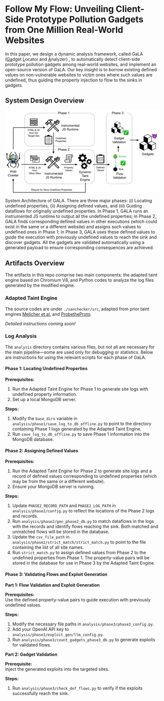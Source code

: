 # Follow My Flow: Unveiling Client-Side Prototype Pollution Gadgets from One Million Real-World Websites

In this paper, we design a dynamic analysis framework, called GaLA (<u>Ga</u>dget <u>L</u>ocator and <u>A</u>nalyzer)
, to automatically detect client-side prototype pollution gadgets among real-world websites, and implement an open-source version of GaLA. Our key insight is to borrow existing defined values on non-vulnerable websites to victim ones where such values are undefined, thus guiding the property injection to flow to the sinks in gadgets. 

## System Design Overview

<div style="text-align: center;">
    <img src="./pic/gadget-sys-arch-2-1.png" alt="Figure 1: System Architecture" width="750">
</div>


System Architecture of GALA. There are three major phases: (i) Locating undefined properties, (ii) Assigning defined values, and (iii) Guiding dataflows for originally undefined properties. In Phase 1, GALA runs an instrumented JS runtime to output all the undefined properties; in Phase 2, GALA finds corresponding defined values in other executions (which could exist in the same or a different website) and assigns such values to undefined ones in Phase 1; in Phase 3, GALA uses these defined values to guide the execution with previously undefined values to reach the sink and discover gadgets. All the gadgets are validated automatically using a generated payload to ensure corresponding consequences are achieved.


## Artifacts Overview

The artifacts in this repo comprise two main components: the adapted taint engine based on Chromium V8, and Python codes to analyze the log files generated by the modified engine. 

### Adapted Taint Engine

The source codes are under `./sanchecker/src`, adapted from prior taint engines [Melicher et al.](https://github.com/wrmelicher/ChromiumTaintTracking) and [ProbetheProto](https://github.com/zifeng-kang/ProbetheProto). 

*Detailed instructions coming soon!*

### Log Analysis

The `analysis` directory contains various files, but not all are necessary for the main pipeline—some are used only for debugging or statistics. Below are instructions for using the relevant scripts for each phase of GaLA.

#### Phase 1: Locating Undefined Properties

**Prerequisites:**

1. Run the Adapted Taint Engine for Phase 1 to generate site logs with undefined property information.
2. Set up a local MongoDB server.

**Steps:**

1. Modify the `base_dirs` variable in `analysis/phase1/save_log_to_db_offline.py` to point to the directory containing Phase 1 logs generated by the Adapted Taint Engine.
2. Run `save_log_to_db_offline.py` to save Phase 1 information into the MongoDB database.

#### Phase 2: Assigning Defined Values

**Prerequisites:**

1. Run the Adapted Taint Engine for Phase 2 to generate site logs and a record of defined values corresponding to undefined properties (which may be from the same or a different website).
2. Ensure your MongoDB server is running.

**Steps:**

1. Update `PHASE2_RECORD_PATH` and `PHASE2_LOG_PATH` in `analysis/phase2/config.py` to reflect the locations of the Phase 2 logs and records.
2. Run `analysis/phase2/gen_phase2_db.py` to match dataflows in the logs with the records and identify flows reaching the sink. Both matched and unmatched flows will be stored in the database.
3. Update the `csv_file_path` in `analysis/phase2/strict_match/strict_match.py` to point to the file containing the list of all site names.
4. Run `strict_match.py` to assign defined values from Phase 2 to the undefined properties from Phase 1. The property-value pairs will be stored in the database for use in Phase 3 by the Adapted Taint Engine.

#### Phase 3: Validating Flows and Exploit Generation

**Part 1: Flow Validation and Exploit Generation**

**Prerequisites:**  
Use the defined property-value pairs to guide execution with previously undefined values.

**Steps:**
1. Modify the necessary file paths in `analysis/phase3/phase3_config.py`.
2. Add your OpenAI API key to `analysis/phase3/exploit_gen/llm_config.py`.
3. Run `analysis/phase3/count_gadgets_phase3_db.py` to generate exploits for validated flows.

**Part 2: Gadget Validation**

**Prerequisite:**  
Inject the generated exploits into the targeted sites.

**Steps:**
1. Run `analysis/phase3/check_def_flows.py` to verify if the exploits successfully reach the sink.